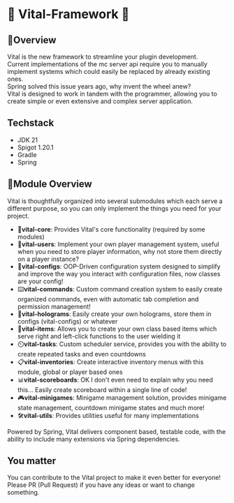 # 🚀 Vital-Framework 🚀

## 🌟Overview

Vital is the new framework to streamline your plugin development.  
Current implementations of the mc server api require you to manually implement systems which could easily be replaced by
already existing ones.  
Spring solved this issue years ago, why invent the wheel anew?  
Vital is designed to work in tandem with the programmer, allowing you to create simple or even extensive and complex
server application.

## Techstack

- JDK 21
- Spigot 1.20.1
- Gradle
- Spring

## 🧩Module Overview

Vital is thoughtfully organized into several submodules which each serve a different purpose, so you can only implement
the things you need for your project.

- 🏢**vital-core**: Provides Vital's core functionality (required by some modules)
- 👥**vital-users**: Implement your own player management system, useful when you need to store player information, why
  not store them directly on a player instance?
- 📜**vital-configs**: OOP-Driven configuration system designed to simplify and improve the way you interact with
  configuration files, now classes are your config!
- ⌨️**vital-commands**: Custom command creation system to easily create organized commands, even with automatic tab
  completion and permission management!
- 💫**vital-holograms**: Easily create your own holograms, store them in configs (vital-configs) or whatever
- 🍄**vital-items**: Allows you to create your own class based items which serve right and left-click functions to the
  user wielding it
- ⏲️**vital-tasks**: Custom scheduler service, provides you with the ability to create repeated tasks and even
  countdowns
- 📋**vital-inventories**: Create interactive inventory menus with this module, global or player based ones
- 📊**vital-scoreboards**: OK I don't even need to explain why you need this... Easily create scoreboard within a single
  line of code!
- 🎮**vital-minigames**: Minigame management solution, provides minigame state management, countdown minigame states and
  much more!
- 🛠️**vital-utils**: Provides utilities useful for many implementations

Powered by Spring, Vital delivers component based, testable code, with the ability to include many extensions via Spring
dependencies.

## You matter

You can contribute to the Vital project to make it even better for everyone!  
Please PR (Pull Request) if you have any ideas or want to change something.
